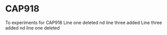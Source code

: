 # CAP918
To experiments for CAP918 
Line one deleted nd line three added
Line three added nd line one deleted

